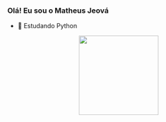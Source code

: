 ### Olá! Eu sou o Matheus Jeová

- 🌱 Estudando Python

<div align="center">
  <a href="https://github.com/teuzera">
  <img height="180em" src="https://github-readme-stats.vercel.app/api?username=teuzera&show_icons=true&theme=dark&include_all_commits=true&count_private=true"/>
</div>
  

